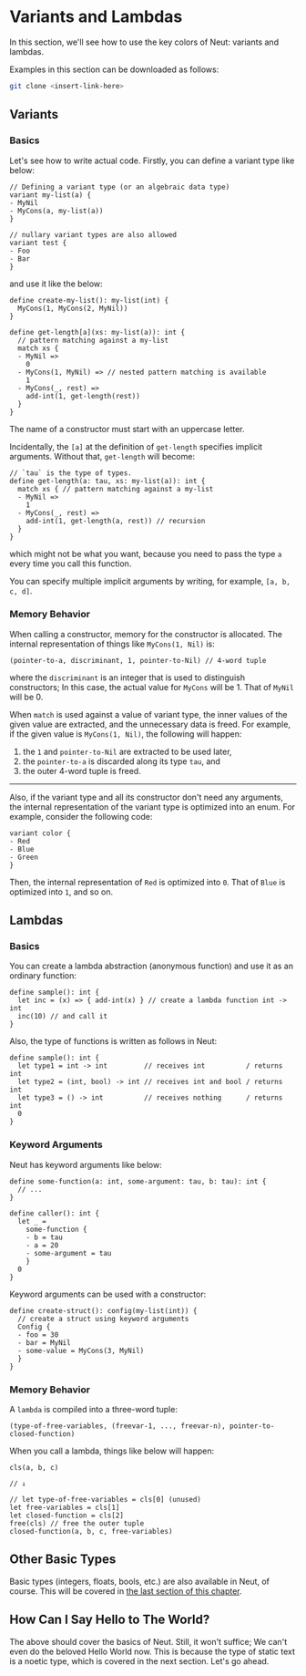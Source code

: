 # Variants and Lambdas

In this section, we'll see how to use the key colors of Neut: variants and lambdas.

Examples in this section can be downloaded as follows:

```sh
git clone <insert-link-here>
```

## Variants

### Basics

Let's see how to write actual code. Firstly, you can define a variant type like below:

```neut
// Defining a variant type (or an algebraic data type)
variant my-list(a) {
- MyNil
- MyCons(a, my-list(a))
}

// nullary variant types are also allowed
variant test {
- Foo
- Bar
}
```

and use it like the below:

```neut
define create-my-list(): my-list(int) {
  MyCons(1, MyCons(2, MyNil))
}

define get-length[a](xs: my-list(a)): int {
  // pattern matching against a my-list
  match xs {
  - MyNil =>
    0
  - MyCons(1, MyNil) => // nested pattern matching is available
    1
  - MyCons(_, rest) =>
    add-int(1, get-length(rest))
  }
}
```

The name of a constructor must start with an uppercase letter.

Incidentally, the `[a]` at the definition of `get-length` specifies implicit arguments. Without that, `get-length` will become:

```neut
// `tau` is the type of types.
define get-length(a: tau, xs: my-list(a)): int {
  match xs { // pattern matching against a my-list
  - MyNil =>
    1
  - MyCons(_, rest) =>
    add-int(1, get-length(a, rest)) // recursion
  }
}
```

which might not be what you want, because you need to pass the type `a` every time you call this function.

You can specify multiple implicit arguments by writing, for example, `[a, b, c, d]`.

### Memory Behavior

When calling a constructor, memory for the constructor is allocated. The internal representation of things like `MyCons(1, Nil)` is:

```neut
(pointer-to-a, discriminant, 1, pointer-to-Nil) // 4-word tuple
```

where the `discriminant` is an integer that is used to distinguish constructors; In this case, the actual value for `MyCons` will be 1. That of `MyNil` will be 0.

When `match` is used against a value of variant type, the inner values of the given value are extracted, and the unnecessary data is freed. For example, if the given value is `MyCons(1, Nil)`, the following will happen:

1. the `1` and `pointer-to-Nil` are extracted to be used later,
2. the `pointer-to-a` is discarded along its type `tau`, and
3. the outer 4-word tuple is freed.

---

Also, if the variant type and all its constructor don't need any arguments, the internal representation of the variant type is optimized into an enum. For example, consider the following code:

```neut
variant color {
- Red
- Blue
- Green
}
```

Then, the internal representation of `Red` is optimized into `0`. That of `Blue` is optimized into `1`, and so on.

## Lambdas

### Basics

You can create a lambda abstraction (anonymous function) and use it as an ordinary function:

```neut
define sample(): int {
  let inc = (x) => { add-int(x) } // create a lambda function int -> int
  inc(10) // and call it
}
```

Also, the type of functions is written as follows in Neut:

```neut
define sample(): int {
  let type1 = int -> int         // receives int          / returns int
  let type2 = (int, bool) -> int // receives int and bool / returns int
  let type3 = () -> int          // receives nothing      / returns int
  0
}
```

### Keyword Arguments

Neut has keyword arguments like below:

```neut
define some-function(a: int, some-argument: tau, b: tau): int {
  // ...
}

define caller(): int {
  let _ =
    some-function {
    - b = tau
    - a = 20
    - some-argument = tau
    }
  0
}

```

Keyword arguments can be used with a constructor:

```neut
define create-struct(): config(my-list(int)) {
  // create a struct using keyword arguments
  Config {
  - foo = 30
  - bar = MyNil
  - some-value = MyCons(3, MyNil)
  }
}
```

### Memory Behavior

A `lambda` is compiled into a three-word tuple:

```neut
(type-of-free-variables, (freevar-1, ..., freevar-n), pointer-to-closed-function)
```

When you call a lambda, things like below will happen:

```neut
cls(a, b, c)

// ↓

// let type-of-free-variables = cls[0] (unused)
let free-variables = cls[1]
let closed-function = cls[2]
free(cls) // free the outer tuple
closed-function(a, b, c, free-variables)
```

## Other Basic Types

Basic types (integers, floats, bools, etc.) are also available in Neut, of course. This will be covered in [the last section of this chapter](./other-built-in-utilities.md).

## How Can I Say Hello to The World?

The above should cover the basics of Neut. Still, it won't suffice; We can't even do the beloved Hello World now. This is because the type of static text is a noetic type, which is covered in the next section. Let's go ahead.

